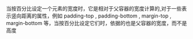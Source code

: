 当按百分比设定一个元素的宽度时，它是相对于父容器的宽度计算的,对于一些表示竖向距离的属性，例如 padding-top , padding-bottom , margin-top , margin-bottom 等，当按百分比设定它们时，依据的也是父容器的宽度，而不是高度